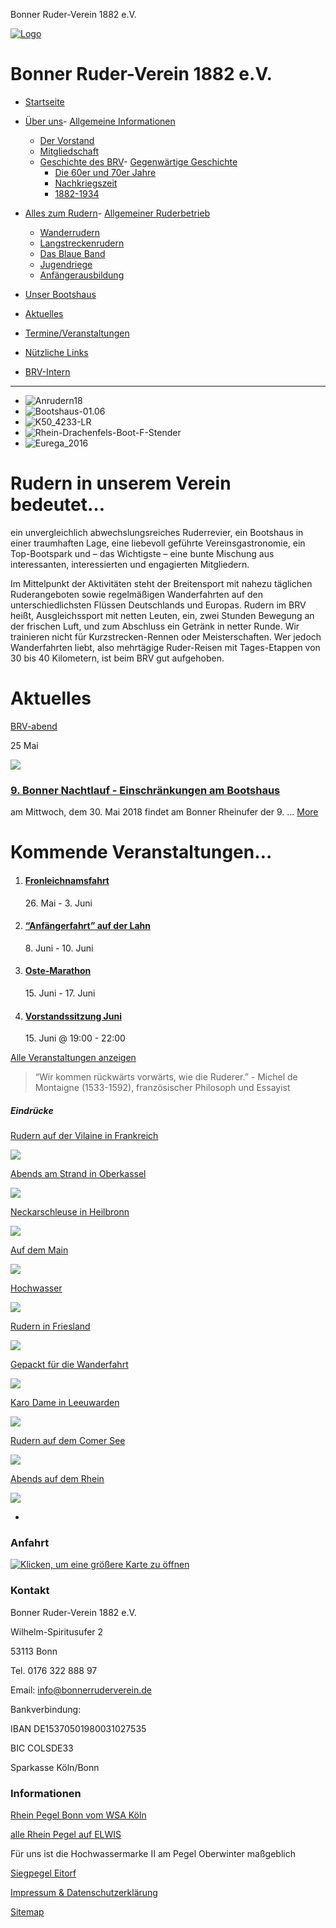 Bonner Ruder-Verein 1882 e.V.

[![Logo](https://www.bonnerruderverein.de/wp-content/uploads/2014/12/Logo-BRV_120.png)](http://www.bonnerruderverein.de)

# Bonner Ruder-Verein 1882 e.V.

- [Startseite](http://www.bonnerruderverein.de/)
- [Über uns](http://www.bonnerruderverein.de/ueber-uns/informationen/)- [Allgemeine Informationen](http://www.bonnerruderverein.de/ueber-uns/informationen/)
    - [Der Vorstand](http://www.bonnerruderverein.de/ueber-uns/der-vorstand-des-bonner-rudervereins-1882-e-v/)
    - [Mitgliedschaft](http://www.bonnerruderverein.de/ueber-uns/mitgliedschaft/)
    - [Geschichte des BRV](http://www.bonnerruderverein.de/bootshaus/raeumlichkeiten/)- [Gegenwärtige Geschichte](http://www.bonnerruderverein.de/die-gegenwaertige-geschichte/)
        - [Die 60er und 70er Jahre](http://www.bonnerruderverein.de/die-sechziger-und-siebziger-jahre/)
        - [Nachkriegszeit](http://www.bonnerruderverein.de/die-20er-und-30er-jahre/)
        - [1882-1934](http://www.bonnerruderverein.de/bootshaus/veranstaltungsort/)
        
    
- [Alles zum Rudern](http://www.bonnerruderverein.de/alles-zum-rudern/ruderbetrieb/)- [Allgemeiner Ruderbetrieb](http://www.bonnerruderverein.de/alles-zum-rudern/ruderbetrieb/)
    - [Wanderrudern](http://www.bonnerruderverein.de/alles-zum-rudern/wanderrudern/)
    - [Langstreckenrudern](http://www.bonnerruderverein.de/termine/kategorie/langstreckenrudern/)
    - [Das Blaue Band](http://www.bonnerruderverein.de/das-blaue-band/)
    - [Jugendriege](http://www.bonnerruderverein.de/alles-zum-rudern/jugendriege/)
    - [Anfängerausbildung](http://www.bonnerruderverein.de/alles-zum-rudern/anfaengerausbildung/)
    
- [Unser Bootshaus](http://www.bonnerruderverein.de/bootshaus/unser-bootshaus/)
- [Aktuelles](http://www.bonnerruderverein.de/aktuelles/)
- [Termine/Veranstaltungen](http://www.bonnerruderverein.de/termine)
- [Nützliche Links](http://www.bonnerruderverein.de/partner/)
- [BRV-Intern](http://www.bonnerruderverein.de/mitglieder/)

* * *

- ![Anrudern18](http://www.bonnerruderverein.de/wp-content/uploads/2018/04/Anrudern18.jpg)
- ![Bootshaus-01.06](http://www.bonnerruderverein.de/wp-content/uploads/2017/06/Bootshaus-01.06.jpg)
- ![K50_4233-LR](http://www.bonnerruderverein.de/wp-content/uploads/2015/11/K50_4233-LR.jpg)
- ![Rhein-Drachenfels-Boot-F-Stender](http://www.bonnerruderverein.de/wp-content/uploads/2016/01/Rhein-Drachenfels-Boot-F-Stender.jpg)
- ![Eurega_2016](http://www.bonnerruderverein.de/wp-content/uploads/2016/05/Eurega_2016.jpg)

# Rudern in unserem Verein bedeutet…

ein unvergleichlich abwechslungsreiches Ruderrevier, ein Bootshaus in einer traumhaften Lage, eine liebevoll geführte Vereinsgastronomie, ein Top-Bootspark und – das Wichtigste – eine bunte Mischung aus interessanten, interessierten und engagierten Mitgliedern.

Im Mittelpunkt der Aktivitäten steht der Breitensport mit nahezu täglichen Ruderangeboten sowie regelmäßigen Wanderfahrten auf den unterschiedlichsten Flüssen Deutschlands und Europas. Rudern im BRV heißt, Ausgleichssport mit netten Leuten, ein, zwei Stunden Bewegung an der frischen Luft, und zum Abschluss ein Getränk in netter Runde. Wir trainieren nicht für Kurzstrecken-Rennen oder Meisterschaften. Wer jedoch Wanderfahrten liebt, also mehrtägige Ruder-Reisen mit Tages-Etappen von 30 bis 40 Kilometern, ist beim BRV gut aufgehoben.

# Aktuelles

[BRV-abend](http://www.bonnerruderverein.de/wp-content/uploads/2015/09/BRV-abend.jpg "BRV-abend")

25 Mai

![](http://www.bonnerruderverein.de/wp-content/uploads/2015/09/BRV-abend.jpg)

### [9\. Bonner Nachtlauf - Einschränkungen am Bootshaus](http://www.bonnerruderverein.de/bonner-nachtlauf/)

am Mittwoch, dem 30. Mai 2018 findet am Bonner Rheinufer der 9. ...
[More](http://www.bonnerruderverein.de/bonner-nachtlauf/)

# Kommende Veranstaltungen…

1. #### [Fronleichnamsfahrt](http://www.bonnerruderverein.de/termin/fronleichnamsfahrt-2/)
    
    
    26\. Mai \- 3\. Juni
    
2. #### [“Anfängerfahrt” auf der Lahn](http://www.bonnerruderverein.de/termin/anfaenger-wanderfahrt-2/)
    
    
    8\. Juni \- 10\. Juni
    
3. #### [Oste-Marathon](http://www.bonnerruderverein.de/termin/oste-marathon-2/)
    
    
    15\. Juni \- 17\. Juni
    
4. #### [Vorstandssitzung Juni](http://www.bonnerruderverein.de/termin/vorstandssitzung/)
    
    
    15\. Juni @ 19:00 \- 22:00
    

[Alle Veranstaltungen anzeigen](http://www.bonnerruderverein.de/termine/)

> “Wir kommen rückwärts vorwärts, wie die Ruderer.”
>  \- Michel de Montaigne (1533-1592), französischer Philosoph und Essayist

##### Eindrücke

[Rudern auf der Vilaine in Frankreich](http://www.bonnerruderverein.de/wp-content/uploads/2015/08/Vilaine.jpg "Rudern auf der Vilaine in Frankreich")

![](http://www.bonnerruderverein.de/wp-content/uploads/2015/08/Vilaine-900x600.jpg)

[Abends am Strand in Oberkassel](http://www.bonnerruderverein.de/wp-content/uploads/2015/08/Oberkassel-2.jpg "Abends am Strand in Oberkassel")

![](http://www.bonnerruderverein.de/wp-content/uploads/2015/08/Oberkassel-2-900x600.jpg)

[Neckarschleuse in Heilbronn](http://www.bonnerruderverein.de/wp-content/uploads/2015/08/Neckarschleuse.jpg "Neckarschleuse in Heilbronn")

![](http://www.bonnerruderverein.de/wp-content/uploads/2015/08/Neckarschleuse-900x600.jpg)

[Auf dem Main](http://www.bonnerruderverein.de/wp-content/uploads/2015/08/Main.jpg "Auf dem Main")

![](http://www.bonnerruderverein.de/wp-content/uploads/2015/08/Main-900x600.jpg)

[Hochwasser](http://www.bonnerruderverein.de/wp-content/uploads/2015/08/Hochwasser.jpg "Hochwasser")

![](http://www.bonnerruderverein.de/wp-content/uploads/2015/08/Hochwasser-900x600.jpg)

[Rudern in Friesland](http://www.bonnerruderverein.de/wp-content/uploads/2015/08/Heeg.jpg "Rudern in Friesland")

![](http://www.bonnerruderverein.de/wp-content/uploads/2015/08/Heeg-900x600.jpg)

[Gepackt für die Wanderfahrt](http://www.bonnerruderverein.de/wp-content/uploads/2015/08/Haenger.jpg "Gepackt für die Wanderfahrt")

![](http://www.bonnerruderverein.de/wp-content/uploads/2015/08/Haenger-900x600.jpg)

[Karo Dame in Leeuwarden](http://www.bonnerruderverein.de/wp-content/uploads/2015/08/Elfsteden.jpg "Karo Dame in Leeuwarden")

![](http://www.bonnerruderverein.de/wp-content/uploads/2015/08/Elfsteden-900x600.jpg)

[Rudern auf dem Comer See](http://www.bonnerruderverein.de/wp-content/uploads/2015/08/Comer-see.jpg "Rudern auf dem Comer See")

![](http://www.bonnerruderverein.de/wp-content/uploads/2015/08/Comer-see-900x600.jpg)

[Abends auf dem Rhein](http://www.bonnerruderverein.de/wp-content/uploads/2015/08/Abend.jpg "Abends auf dem Rhein")

![](http://www.bonnerruderverein.de/wp-content/uploads/2015/08/Abend-900x600.jpg)

- [](http://www.bonnerruderverein.de)

### 

### Anfahrt

[![Klicken, um eine größere Karte zu öffnen](http://maps.googleapis.com/maps/api/staticmap?key=AIzaSyBgMsrXWkCAcRhjd7DVQ9PQQB1ZqSjRhI4&scale=1&format=png&zoom=13&size=250x250&language=en&maptype=roadmap&markers=size%3Adefault%7Ccolor%3A0xff0000%7Clabel%3AA%7CBonner+Ruder-Verein+1882+e.V.+%2C+Wilhelm-Spiritusufer+2%2C+53113+Bonn+&center=Bonner+Ruder-Verein+1882+e.V.+%2C+Wilhelm-Spiritusufer+2%2C+53113+Bonn+)](#gmw-dialog-googlemapswidget-2 "Klicken, um eine größere Karte zu öffnen")

### Kontakt

Bonner Ruder-Verein 1882 e.V.

Wilhelm-Spiritusufer 2

53113 Bonn

Tel. 0176 322 888 97

Email: [info@bonnerruderverein.de](mailto:info@bonnerruderverein.de)

Bankverbindung:

IBAN DE15370501980031027535

BIC COLSDE33

Sparkasse Köln/Bonn

### Informationen

[Rhein Pegel Bonn vom WSA Köln](http://www.bafg.de/php/BONNRHEINW.htm)

[alle Rhein Pegel auf ELWIS](https://www.elwis.de/DE/dynamisch/gewaesserkunde/wasserstaende/index.php?target=2&gw=RHEIN)

Für uns ist die Hochwassermarke II am Pegel Oberwinter maßgeblich

[Siegpegel Eitorf](http://luadb.it.nrw.de/LUA/hygon/pegel.php?stationsname=Eitorf&yAchse=Standard&nachSuche=&hoehe=468&breite=724&datum=2016-07-17&progn=&meindatum=17.07.2016&yAchse=Standard&ersteWoche=7-Tageslinie&meifocus=&neuname=)

[Impressum & Datenschutzerklärung](http://www.bonnerruderverein.de/impressum/)

[Sitemap](http://www.bonnerruderverein.de/sitemap/)